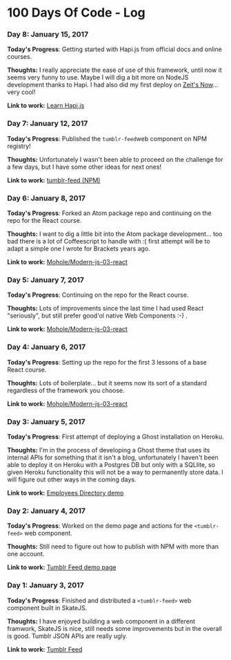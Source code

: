 # 100 Days Of Code - Log


### Day 8: January 15, 2017

**Today's Progress**: Getting started with Hapi.js from official docs and online courses.

**Thoughts:** I really appreciate the ease of use of this framework, until now it seems very funny to use. Maybe I will dig a bit more on NodeJS development thanks to Hapi. I had also did my first deploy on [Zeit's Now](https://zeit.co/now)... very cool!

**Link to work:** [Learn Hapi.js](https://github.com/moebiusmania/learn-hapi)

### Day 7: January 12, 2017

**Today's Progress**: Published the ```tumblr-feed```web component on NPM registry!

**Thoughts:** Unfortunately I wasn't been able to proceed on the challenge for a few days, but I have some other ideas for next ones!

**Link to work:** [tumblr-feed (NPM)](https://www.npmjs.com/package/tumblr-feed)

### Day 6: January 8, 2017

**Today's Progress**: Forked an Atom package repo and continuing on the repo for the React course.

**Thoughts:** I want to dig a little bit into the Atom package development... too bad there is a lot of Coffeescript to handle with :( first attempt will be to adapt a simple one I wrote for Brackets years ago.

**Link to work:** [Mohole/Modern-js-03-react](https://github.com/mohole/modern-js-03-react)

### Day 5: January 7, 2017

**Today's Progress**: Continuing on the repo for the React course.

**Thoughts:** Lots of improvements since the last time I had used React "seriously", but still prefer good'ol native Web Components :-) .

**Link to work:** [Mohole/Modern-js-03-react](https://github.com/mohole/modern-js-03-react)

### Day 4: January 6, 2017

**Today's Progress**: Setting up the repo for the first 3 lessons of a base React course.

**Thoughts:** Lots of boilerplate... but it seems now its sort of a standard regardless of the framework you choose.

**Link to work:** [Mohole/Modern-js-03-react](https://github.com/mohole/modern-js-03-react)

### Day 3: January 5, 2017

**Today's Progress**: First attempt of deploying a Ghost installation on Heroku.

**Thoughts:** I'm in the process of developing a Ghost theme that uses its internal APIs for something that it isn't a blog, unfortunately I haven't been able to deploy it on Heroku with a Postgres DB but only with a SQLlite, so given Heroku functionality this will not be a way to permanently store data. I will figure out other ways in the coming days.

**Link to work:** [Employees Directory demo](https://ghost-employees-directory.herokuapp.com/)

### Day 2: January 4, 2017

**Today's Progress**: Worked on the demo page and actions for the `<tumblr-feed>` web component.

**Thoughts:** Still need to figure out how to publish with NPM with more than one account.

**Link to work:** [Tumblr Feed demo page](https://moebiusmania.github.io/tumblr-feed/)

### Day 1: January 3, 2017

**Today's Progress**: Finished and distributed a `<tumblr-feed>` web component built in SkateJS.

**Thoughts:** I have enjoyed building a web component in a different framwork, SkateJS is nice, still needs some improvements but in the overall is good. Tumblr JSON APIs are really ugly.

**Link to work:** [Tumblr Feed](https://github.com/moebiusmania/tumblr-feed)


<!-- ### Day 1: June 27, Monday

**Today's Progress**: I've gone through many exercises on FreeCodeCamp.

**Thoughts** I've recently started coding, and it's a great feeling when I finally solve an algorithm challenge after a lot of attempts and hours spent.

**Link(s) to work**
1. [Find the Longest Word in a String](https://www.freecodecamp.com/challenges/find-the-longest-word-in-a-string)
2. [Title Case a Sentence](https://www.freecodecamp.com/challenges/title-case-a-sentence)
-->

